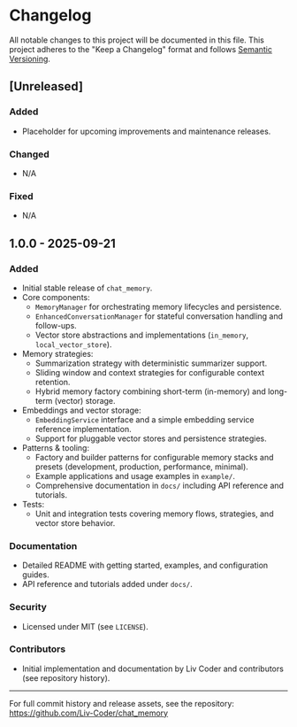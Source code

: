 # Changelog

All notable changes to this project will be documented in this file.
This project adheres to the "Keep a Changelog" format and follows
[Semantic Versioning](https://semver.org/).

## [Unreleased]

### Added

- Placeholder for upcoming improvements and maintenance releases.

### Changed

- N/A

### Fixed

- N/A

## 1.0.0 - 2025-09-21

### Added

- Initial stable release of `chat_memory`.
- Core components:
  - `MemoryManager` for orchestrating memory lifecycles and persistence.
  - `EnhancedConversationManager` for stateful conversation handling and follow-ups.
  - Vector store abstractions and implementations (`in_memory`, `local_vector_store`).
- Memory strategies:
  - Summarization strategy with deterministic summarizer support.
  - Sliding window and context strategies for configurable context retention.
  - Hybrid memory factory combining short-term (in-memory) and long-term (vector) storage.
- Embeddings and vector storage:
  - `EmbeddingService` interface and a simple embedding service reference implementation.
  - Support for pluggable vector stores and persistence strategies.
- Patterns & tooling:
  - Factory and builder patterns for configurable memory stacks and presets (development, production, performance, minimal).
  - Example applications and usage examples in `example/`.
  - Comprehensive documentation in `docs/` including API reference and tutorials.
- Tests:
  - Unit and integration tests covering memory flows, strategies, and vector store behavior.

### Documentation

- Detailed README with getting started, examples, and configuration guides.
- API reference and tutorials added under `docs/`.

### Security

- Licensed under MIT (see `LICENSE`).

### Contributors

- Initial implementation and documentation by Liv Coder and contributors (see repository history).

---

For full commit history and release assets, see the repository: https://github.com/Liv-Coder/chat_memory
